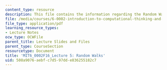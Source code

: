```yaml
---
content_type: resource
description: This file contains the information regarding the Random Walks.
file: /media/courses/6-0002-introduction-to-computational-thinking-and-data-science-fall-2016/508a9076aebfc7d597dde836255182c7_MIT6_0002F16_lec5.pdf
file_type: application/pdf
learning_resource_types:
- Lecture Notes
ocw_type: OCWFile
parent_title: Lecture Slides and Files
parent_type: CourseSection
resourcetype: Document
title: 'MIT6_0002F16_Lecture 5: Random Walks'
uid: 508a9076-aebf-c7d5-97dd-e836255182c7
---
```

